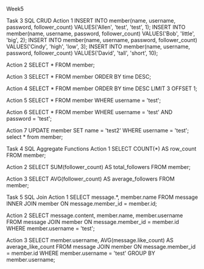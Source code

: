 Week5

Task 3 SQL CRUD
Action 1
INSERT INTO member(name, username, password, follower_count) VALUES('Allen', 'test', 'test', 1);
INSERT INTO member(name, username, password, follower_count) VALUES('Bob', 'little', 'big', 2);
INSERT INTO member(name, username, password, follower_count) VALUES('Cindy', 'high', 'low', 3);
INSERT INTO member(name, username, password, follower_count) VALUES('David', 'tall', 'short', 10);

Action 2
SELECT * FROM member;

Action 3
SELECT * FROM member ORDER BY time DESC;

Action 4
SELECT * FROM member ORDER BY time DESC LIMIT 3 OFFSET 1;

Action 5
SELECT * FROM member WHERE username = 'test';

Action 6
SELECT * FROM member WHERE username = 'test' AND password = 'test';

Action 7
UPDATE member
SET name = 'test2'
WHERE username = 'test';
select * from member;

Task 4 SQL Aggregate Functions
Action 1
SELECT COUNT(*) AS row_count FROM member;

Action 2
SELECT SUM(follower_count) AS total_followers FROM member;

Action 3
SELECT AVG(follower_count) AS average_followers FROM member;

Task 5 SQL Join
Action 1
SELECT message.*, member.name
FROM message
INNER JOIN member ON message.member_id = member.id;

Action 2
SELECT message.content, member.name, member.username
FROM message
JOIN member ON message.member_id = member.id
WHERE member.username = 'test';

Action 3
SELECT member.username, AVG(message.like_count) AS average_like_count
FROM message
JOIN member ON message.member_id = member.id
WHERE member.username = 'test'
GROUP BY member.username;